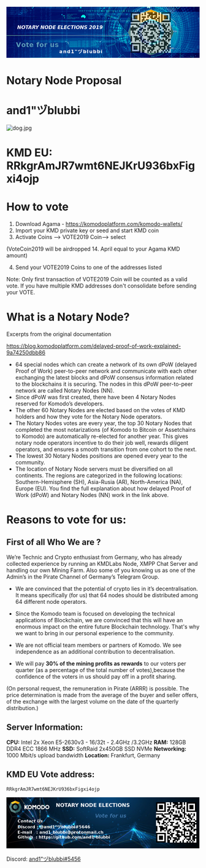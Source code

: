 ![Banner_1.png](./Banner_1.png)
 
# Notary Node Proposal ##
# and1"ヅblubbi ##
 
 ![dog.jpg](./dog.jpg)
 
# KMD EU:   RRkgrAmJR7wmt6NEJKrU936bxFigxi4ojp ##
 
 
 
 
# How to vote ##
 
1. Download Agama - https://komodoplatform.com/komodo-wallets/
2. Import your KMD private key or seed and start KMD coin
3. Activate Coins --> VOTE2019 Coin--> select

(VoteCoin2019 will be airdropped 14. April equal to your Agama KMD amount)

4. Send your VOTE2019 Coins to one of the addresses listed

Note: Only first transaction of VOTE2019 Coin will be counted as a valid vote.
If you have multiple KMD addresses don't consolidate before sending your VOTE.
 
 
# What is a Notary Node?

Excerpts from the original documentation

https://blog.komodoplatform.com/delayed-proof-of-work-explained-9a74250dbb86
 
* 64 special nodes which can create a network of its own dPoW (delayed Proof of Work) peer-to-peer network and communicate with each other exchanging the latest blocks and dPoW consensus information related to the blockchains it is securing. The nodes in this dPoW peer-to-peer network are called Notary Nodes (NN).
* Since dPoW was first created, there have been 4 Notary Nodes reserved for Komodo’s developers.
* The other 60 Notary Nodes are elected based on the votes of KMD holders and how they vote for the Notary Node operators.
* The Notary Nodes votes are every year, the top 30 Notary Nodes that completed the most notarizations (of Komodo to Bitcoin or Assetchains to Komodo) are automatically re-elected for another year. This gives notary node operators incentive to do their job well, rewards diligent operators, and ensures a smooth transition from one cohort to the next.
* The lowest 30 Notary Nodes positions are opened every year to the community.
* The location of Notary Node servers must be diversified on all continents. The regions are categorized in the following locations: Southern-Hemisphere (SH), Asia-Rusia (AR), North-America (NA), Europe (EU).
You find the full explanation about how delayed Proof of Work (dPoW) and Notary Nodes (NN) work in the link above.
  
 
 
# Reasons to vote for us:


## First of all Who We are ? 

We’re  Technic and Crypto enthusiast from Germany, who has already collected experience by running an KMDLabs Node, XMPP Chat Server and handling 
our own Mining Farm. Also some of you knowing us as one of the Admin’s in the 
Pirate Channel of Germany’s Telegram Group.

* We are convinced that the potential of crypto lies in it’s decentralisation. It means specifically (for us) that 64 nodes should be distributed among 64 different node operators.

* Since the Komodo team is focused on developing the technical applications of  Blockchain, we are convinced that this will have an enormous impact on the entire future Blockchain technology. That's why we want to bring in our personal experience to the community.

* We are not official team members or partners of Komodo. We see independence as an additional contribution to decentralisation.

* We will pay **30% of the mining profits as rewards** to our voters per quarter (as a percentage of the total number of votes),because the confidence of the voters in us should pay off in a profit sharing.

(On personal request, the remuneration in Pirate (ARRR) is possible. The price determination is made from the average of the buyer and seller offers, of the exchange with the largest volume on the date of the quarterly distribution.)


## Server Information:

 
**CPU:**          Intel  2x Xeon E5-2630v3 - 16/32t - 2.4GHz /3.2GHz
**RAM:**      128GB DDR4 ECC 1866 MHz
**SSD:**       SoftRaid 2x450GB SSD NVMe
**Networking:**    1000 Mbit/s upload bandwidth
**Location:**     Frankfurt, Germany



## KMD EU Vote address:

```
RRkgrAmJR7wmt6NEJKrU936bxFigxi4ojp 
```

![Banner_2.png](./Banner_2.png)

Discord: [and1"ヅblubbi#5456](https://komodoplatform.com/discord)





 



